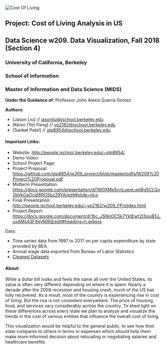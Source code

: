 ![Cost Of Living](gifs/final_project.gif "Cost Of Living")

## Project: Cost of Living Analysis in US
## Data Science w209. Data Visualization, Fall 2018 (Section 4)

### University of California, Berkeley
### School of Information
### Master of Information and Data Science (MIDS)

**Under the Guidance of**: Professor John Alexis Guerra Gomez

**Authors**:
* [Jason Liu] // jasonliu@ischool.berkeley.edu
* [Keivn (Ye) Pang] // yp2182@ischool.berkeley.edu
* [Sanket Patel] // stp8954@ischool.berkeley.edu



#### Important Links:
* Website: http://people.ischool.berkeley.edu/~stp8954/
* Demo Video: 
* School Project Page:
* Project Proposal: https://github.com/stp8954/w209_project/blob/master/pdfs/W209%20Project%20Proposal.pdf
* Midterm Presentation: https://docs.google.com/presentation/d/1W0XMp5cnLuepLueiBg5CLQx2bVkGaOcdl8ROSbz29YA/edit#slide=id.p
* Final Presentation: http://people.ischool.berkeley.edu/~yp2182/w209_FP/slides.html 
* Project Report: https://docs.google.com/document/d/1bc_JSNnOC5k7YktEwt2l3sjuB1J_uxAMs43FXeyNl9Q/edit#heading=h.gjdgxs

Data: 
* Time series data from 1997 to 2017 on per capita expenditure by state provided by BEA.
* Annual wage data exported from Bureau of Labor Statistics
* <a href="https://github.com/stp8954/w209_project/tree/master/data" target="_blank">Cleaned Datasets</a>


#### About:
While a dollar bill looks and feels the same all over the United States, its value is often very different depending on where it is spent. Nearly a decade after the 2008 recession and housing crash, much of the US has fully recovered. As a result, most of the country is experiencing rise in cost of living. But the rise is not consistent everywhere. The price of housing, food, and services vary considerably across the country. To shed light on these differences across every state we plan to analyze and visualize the trends in the cost of various entities that influence the overall cost of living.          

This visualization would be helpful to the general public, to see how their state compares to others in terms or expenses which should help them make more informed decision about relocating or negotiating salaries and healthcare benefits. 
